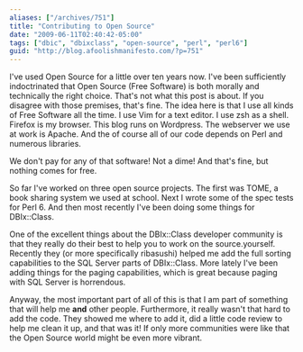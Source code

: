 ```yaml
---
aliases: ["/archives/751"]
title: "Contributing to Open Source"
date: "2009-06-11T02:40:42-05:00"
tags: ["dbic", "dbixclass", "open-source", "perl", "perl6"]
guid: "http://blog.afoolishmanifesto.com/?p=751"
---
```

I've used Open Source for a little over ten years now. I've been sufficiently indoctrinated that Open Source (Free Software) is both morally and technically the right choice. That's not what this post is about. If you disagree with those premises, that's fine. The idea here is that I use all kinds of Free Software all the time. I use Vim for a text editor. I use zsh as a shell. Firefox is my browser. This blog runs on Wordpress. The webserver we use at work is Apache. And the of course all of our code depends on Perl and numerous libraries.

We don't pay for any of that software! Not a dime! And that's fine, but nothing comes for free.

So far I've worked on three open source projects. The first was TOME, a book sharing system we used at school. Next I wrote some of the spec tests for Perl 6. And then most recently I've been doing some things for DBIx::Class.

One of the excellent things about the DBIx::Class developer community is that they really do their best to help you to work on the source.yourself. Recently they (or more specifically ribasushi) helped me add the full sorting capabilities to the SQL Server parts of DBIx::Class. More lately I've been adding things for the paging capabilities, which is great because paging with SQL Server is horrendous.

Anyway, the most important part of all of this is that I am part of something that will help me **and** other people. Furthermore, it really wasn't that hard to add the code. They showed me where to add it, did a little code review to help me clean it up, and that was it! If only more communities were like that the Open Source world might be even more vibrant.
